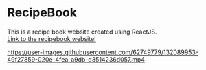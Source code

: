 # RecipeBook
This is a recipe book website created using ReactJS.<br>
[Link to the recipebook website!](https://akhilrecipeapp.netlify.app/)


<!-- ![lisa]("https://drive.google.com/file/d/1VqTIdoApiWAWhACz1pnWHN3hlUUA7C9K/view?usp=sharing") -->

https://user-images.githubusercontent.com/62749779/132089953-49f27859-020e-4fea-a9db-d3514236d057.mp4


